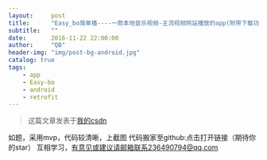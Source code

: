 ```yaml
---
layout:     post
title:      "Easy_bo简单播----一款本地音乐视频-主流视频网站播放的app(附带下载功能)"
subtitle:   ""
date:       2016-11-22 22:00:00
author:     "QB"
header-img: "img/post-bg-android.jpg"
catalog: true
tags:
    - app
    - Easy-bo
    - android
    - retrofit
---
```


> 这篇文章发表于[我的csdn](http://blog.csdn.net/hold_bin/article/details/53228556)

如题，采用mvp，代码较清晰，上截图
代码搬家至github:点击打开链接（期待你的star）
互相学习，有意见或建议请邮箱联系236490794@qq.com





